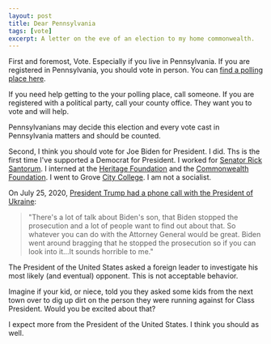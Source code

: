 ```yaml
---
layout: post
title: Dear Pennsylvania
tags: [vote]
excerpt: A letter on the eve of an election to my home commonwealth.
---
```


First and foremost, Vote. Especially if you live in Pennsylvania. If you are registered in Pennsylvania, you should vote in person. You can [find a polling place here](https://www.votespa.com/Voting-in-PA/Pages/Voting-at-a-Polling-Place.aspx).

If you need help getting to the your polling place, call someone. If you are registered with a political party, call your county office. They want you to vote and will help.

Pennsylvanians may decide this election and every vote cast in Pennsylvania matters and should be counted.

Second, I think you should vote for Joe Biden for President. I did. Ths is the first time I've supported a Democrat for President. I worked for [Senator Rick Santorum](https://justfacts.votesmart.org/candidate/evaluations/27054/rick-santorum). I interned at the [Heritage Foundation](https://www.heritage.org/about-heritage/mission) and the [Commonwealth Foundation](https://www.commonwealthfoundation.org/about/). I went to Grove [City College](http://www.gcc.edu/Home/Our-Story/Faith-Freedom). I am not a socialist.

On July 25, 2020, [President Trump had a phone call with the President of Ukraine](https://www.foxnews.com/politics/trumps-ukraine-call-transcript-read-the-document):

> "There's a lot of talk about Biden's son, that Biden stopped the prosecution and a lot of people want to find out about that. So whatever you can do with the Attorney General would be great. Biden went around bragging that he stopped the prosecution so if you can look into it...It sounds horrible to me."

The President of the United States asked a foreign leader to investigate his most likely (and eventual) opponent. This is not acceptable behavior.

Imagine if your kid, or niece, told you they asked some kids from the next town over to dig up dirt on the person they were running against for Class President. Would you be excited about that?

I expect more from the President of the United States. I think you should as well.
